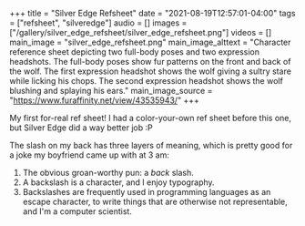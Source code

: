 +++
title = "Silver Edge Refsheet"
date = "2021-08-19T12:57:01-04:00"
tags = ["refsheet", "silveredge"]
audio = []
images = ["/gallery/silver_edge_refsheet/silver_edge_refsheet.png"]
videos = []
main_image = "silver_edge_refsheet.png"
main_image_alttext = "Character reference sheet depicting two full-body poses and two expression headshots.  The full-body poses show fur patterns on the front and back of the wolf.  The first expression headshot shows the wolf giving a sultry stare while licking his chops.  The second expression headshot shows the wolf blushing and splaying his ears."
main_image_source = "https://www.furaffinity.net/view/43535943/"
+++

My first for-real ref sheet!  I had a color-your-own ref sheet before this one, but Silver Edge did a way better job :P

<!--more-->

The slash on my back has three layers of meaning, which is pretty good for a joke my boyfriend came up with at 3 am:

1. The obvious groan-worthy pun: a _back_ slash.
1. A backslash is a character, and I enjoy typography.
1. Backslashes are frequently used in programming languages as an escape character, to write things that are otherwise not representable, and I'm a computer scientist.
